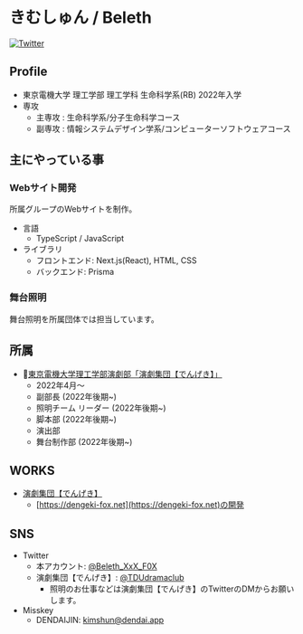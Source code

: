 # きむしゅん / Beleth

[![Twitter](https://img.shields.io/badge/TWITTER-@Beleth__XxX__F0X-1DA.svg?logo=twitter&style=for-the-badge&color=4800ff)](https://twitter.com/Beleth_XxX_F0X)

## Profile
- 東京電機大学 理工学部 理工学科 生命科学系(RB) 2022年入学
- 専攻
  - 主専攻 : 生命科学系/分子生命科学コース
  - 副専攻 : 情報システムデザイン学系/コンピューターソフトウェアコース

## 主にやっている事

### Webサイト開発
所属グループのWebサイトを制作。  

- 言語
  - TypeScript / JavaScript
- ライブラリ
  - フロントエンド: Next.js(React), HTML, CSS
  - バックエンド: Prisma

### 舞台照明
舞台照明を所属団体では担当しています。

## 所属
- 🏫[東京電機大学理工学部演劇部「演劇集団【でんげき】」](https://dengeki-fox.net/)
  - 2022年4月～
  - 副部長 (2022年後期~)
  - 照明チーム リーダー (2022年後期~)
  - 脚本部 (2022年後期~)
  - 演出部
  - 舞台制作部 (2022年後期~)

## WORKS
- [演劇集団【でんげき】](https://dengeki-fox)
  - [https://dengeki-fox.net](https://dengeki-fox.net)の開発

## SNS
- Twitter
  - 本アカウント: [@Beleth_XxX_F0X](https://twitter.com/Beleth_XxX_F0X)
  - 演劇集団【でんげき】: [@TDUdramaclub](https://twitter.com/TDUdramaclub)
    - 照明のお仕事などは演劇集団【でんげき】のTwitterのDMからお願いします。
- Misskey
  - DENDAIJIN: [kimshun@dendai.app](https://dendai.app/@kimshun)
